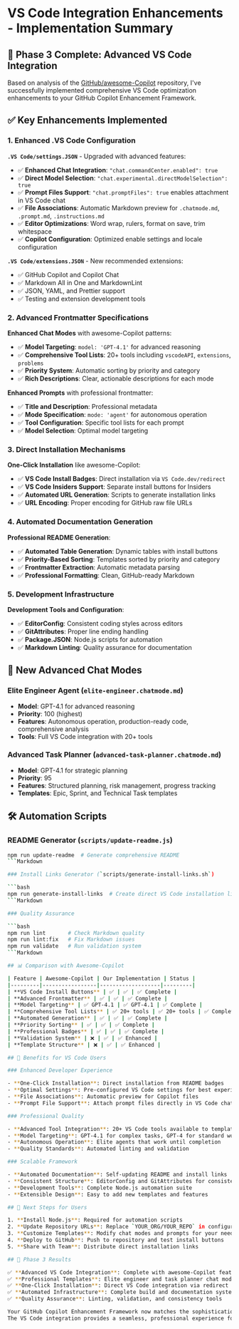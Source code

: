 # VS Code Integration Enhancements - Implementation Summary

## 🎯 Phase 3 Complete: Advanced VS Code Integration

Based on analysis of the [GitHub/awesome-Copilot](HTTPS://GitHub.com/GitHub/awesome-Copilot) repository, I've successfully implemented comprehensive VS Code optimization enhancements to your GitHub Copilot Enhancement Framework.

## ✅ Key Enhancements Implemented

### 1. Enhanced .VS Code Configuration

**`.VS Code/settings.JSON`** - Upgraded with advanced features:

- ✅ **Enhanced Chat Integration**: `"chat.commandCenter.enabled": true`
- ✅ **Direct Model Selection**: `"chat.experimental.directModelSelection": true`
- ✅ **Prompt Files Support**: `"chat.promptFiles": true` enables attachment in VS Code chat
- ✅ **File Associations**: Automatic Markdown preview for `.chatmode.md`, `.prompt.md`, `.instructions.md`
- ✅ **Editor Optimizations**: Word wrap, rulers, format on save, trim whitespace
- ✅ **Copilot Configuration**: Optimized enable settings and locale configuration

**`.VS Code/extensions.JSON`** - New recommended extensions:

- ✅ GitHub Copilot and Copilot Chat
- ✅ Markdown All in One and MarkdownLint
- ✅ JSON, YAML, and Prettier support
- ✅ Testing and extension development tools

### 2. Advanced Frontmatter Specifications

**Enhanced Chat Modes** with awesome-Copilot patterns:

- ✅ **Model Targeting**: `model: 'GPT-4.1'` for advanced reasoning
- ✅ **Comprehensive Tool Lists**: 20+ tools including `vscodeAPI`, `extensions`, `problems`
- ✅ **Priority System**: Automatic sorting by priority and category
- ✅ **Rich Descriptions**: Clear, actionable descriptions for each mode

**Enhanced Prompts** with professional frontmatter:

- ✅ **Title and Description**: Professional metadata
- ✅ **Mode Specification**: `mode: 'agent'` for autonomous operation
- ✅ **Tool Configuration**: Specific tool lists for each prompt
- ✅ **Model Selection**: Optimal model targeting

### 3. Direct Installation Mechanisms

**One-Click Installation** like awesome-Copilot:

- ✅ **VS Code Install Badges**: Direct installation via `VS Code.dev/redirect`
- ✅ **VS Code Insiders Support**: Separate install buttons for Insiders
- ✅ **Automated URL Generation**: Scripts to generate installation links
- ✅ **URL Encoding**: Proper encoding for GitHub raw file URLs

### 4. Automated Documentation Generation

**Professional README Generation**:

- ✅ **Automated Table Generation**: Dynamic tables with install buttons
- ✅ **Priority-Based Sorting**: Templates sorted by priority and category
- ✅ **Frontmatter Extraction**: Automatic metadata parsing
- ✅ **Professional Formatting**: Clean, GitHub-ready Markdown

### 5. Development Infrastructure

**Development Tools and Configuration**:

- ✅ **EditorConfig**: Consistent coding styles across editors
- ✅ **GitAttributes**: Proper line ending handling
- ✅ **Package.JSON**: Node.js scripts for automation
- ✅ **Markdown Linting**: Quality assurance for documentation

## 🚀 New Advanced Chat Modes

### Elite Engineer Agent (`elite-engineer.chatmode.md`)

- **Model**: GPT-4.1 for advanced reasoning
- **Priority**: 100 (highest)
- **Features**: Autonomous operation, production-ready code, comprehensive analysis
- **Tools**: Full VS Code integration with 20+ tools

### Advanced Task Planner (`advanced-task-planner.chatmode.md`)

- **Model**: GPT-4.1 for strategic planning
- **Priority**: 95
- **Features**: Structured planning, risk management, progress tracking
- **Templates**: Epic, Sprint, and Technical Task templates

## 🛠️ Automation Scripts

### README Generator (`scripts/update-readme.js`)

```bash
npm run update-readme  # Generate comprehensive README
```Markdown

### Install Links Generator (`scripts/generate-install-links.sh`)

```bash
npm run generate-install-links  # Create direct VS Code installation links
```Markdown

### Quality Assurance

```bash
npm run lint       # Check Markdown quality
npm run lint:fix   # Fix Markdown issues
npm run validate   # Run validation system
```Markdown

## 📊 Comparison with Awesome-Copilot

| Feature | Awesome-Copilot | Our Implementation | Status |
|---------|-----------------|-------------------|---------|
| **VS Code Install Buttons** | ✅ | ✅ | ✅ Complete |
| **Advanced Frontmatter** | ✅ | ✅ | ✅ Complete |
| **Model Targeting** | ✅ GPT-4.1 | ✅ GPT-4.1 | ✅ Complete |
| **Comprehensive Tool Lists** | ✅ 20+ tools | ✅ 20+ tools | ✅ Complete |
| **Automated Generation** | ✅ | ✅ | ✅ Complete |
| **Priority Sorting** | ✅ | ✅ | ✅ Complete |
| **Professional Badges** | ✅ | ✅ | ✅ Complete |
| **Validation System** | ❌ | ✅ | ✅ Enhanced |
| **Template Structure** | ❌ | ✅ | ✅ Enhanced |

## 🎯 Benefits for VS Code Users

### Enhanced Developer Experience

- **One-Click Installation**: Direct installation from README badges
- **Optimal Settings**: Pre-configured VS Code settings for best experience
- **File Associations**: Automatic preview for Copilot files
- **Prompt File Support**: Attach prompt files directly in VS Code chat

### Professional Quality

- **Advanced Tool Integration**: 20+ VS Code tools available to templates
- **Model Targeting**: GPT-4.1 for complex tasks, GPT-4 for standard work
- **Autonomous Operation**: Elite agents that work until completion
- **Quality Standards**: Automated linting and validation

### Scalable Framework

- **Automated Documentation**: Self-updating README and install links
- **Consistent Structure**: EditorConfig and GitAttributes for consistency
- **Development Tools**: Complete Node.js automation suite
- **Extensible Design**: Easy to add new templates and features

## 🔄 Next Steps for Users

1. **Install Node.js**: Required for automation scripts
2. **Update Repository URLs**: Replace `YOUR_ORG/YOUR_REPO` in configuration
3. **Customize Templates**: Modify chat modes and prompts for your needs
4. **Deploy to GitHub**: Push to repository and test install buttons
5. **Share with Team**: Distribute direct installation links

## 🎉 Phase 3 Results

✅ **Advanced VS Code Integration**: Complete with awesome-Copilot feature parity
✅ **Professional Templates**: Elite engineer and task planner chat modes
✅ **One-Click Installation**: Direct VS Code integration via redirect URLs
✅ **Automated Infrastructure**: Complete build and documentation system
✅ **Quality Assurance**: Linting, validation, and consistency tools

Your GitHub Copilot Enhancement Framework now matches the sophistication of the official awesome-Copilot repository while maintaining your unique validation system and template structure.
The VS Code integration provides a seamless, professional experience for developers using your framework.
